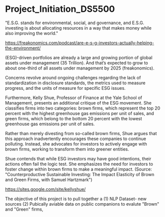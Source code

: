 # Project_Initiation_DS5500

"E.S.G. stands for environmental, social, and governance, and E.S.G. investing is about allocating resources in a way that makes money while also improving the world." 

https://freakonomics.com/podcast/are-e-s-g-investors-actually-helping-the-environment/

(ESG)-driven portfolios are already a large and growing portion of global assets under management (35 Trillion).  And that’s expected to grow to about one-third of all assets under management by 2025 (freakonomics). 

Concerns revolve around ongoing challenges regarding the lack of standardization in disclosure standards, the metrics used to measure progress, and the units of measure for specific ESG issues. 

Furthermore, Kelly Shue, Professor of Finance at the Yale School of Management, presents an additional critique of the ESG movement. She classifies firms into two categories: brown firms, which represent the top 20 percent with the highest greenhouse gas emissions per unit of sales, and green firms, which belong to the bottom 20 percent with the lowest greenhouse gas emissions per unit of sales.

Rather than merely divesting from so-called brown firms, Shue argues that this approach inadvertently encourages these companies to continue polluting. Instead, she advocates for investors to actively engage with brown firms, working to transform them into greener entities.

Shue contends that while ESG investors may have good intentions, their actions often fail the logic test. She emphasizes the need for investors to foster change within brown firms to make a meaningful impact. (Source: "Counterproductive Sustainable Investing: The Impact Elasticity of Brown and Green Firms, with Samuel Hartzmark") 

https://sites.google.com/site/kellyshue/

The objective of this project is to pull together a (1) NLP Dataset- new sources (2) Pubically aviable data on public companions to evalute "Brown" and "Green" firms, 
